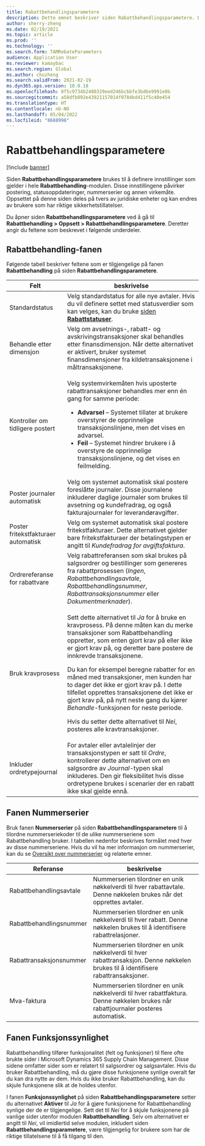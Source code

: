 ```yaml
---
title: Rabattbehandlingsparametere
description: Dette emnet beskriver siden Rabattbehandlingsparametere. Denne siden inneholder innstillinger som påvirker postering, statusoppdateringer, nummerserier og annen virkemåte.
author: sherry-zheng
ms.date: 02/19/2021
ms.topic: article
ms.prod: ''
ms.technology: ''
ms.search.form: TAMRebateParameters
audience: Application User
ms.reviewer: kamaybac
ms.search.region: Global
ms.author: chuzheng
ms.search.validFrom: 2021-02-19
ms.dyn365.ops.version: 10.0.18
ms.openlocfilehash: 8f5c9734b2480329eed246bcbbfe3bd6e9991e0b
ms.sourcegitcommit: a58dfb892e43921157014f0784bd411f5c40e454
ms.translationtype: HT
ms.contentlocale: nb-NO
ms.lasthandoff: 05/04/2022
ms.locfileid: "8688998"
---
```

# <a name="rebate-management-parameters"></a>Rabattbehandlingsparametere

[!include [banner](../includes/banner.md)]

Siden **Rabattbehandlingsparametere** brukes til å definere innstillinger som gjelder i hele **Rabattbehandling**-modulen. Disse innstillingene påvirker postering, statusoppdateringer, nummerserier og annen virkemåte. Oppsettet på denne siden deles på tvers av juridiske enheter og kan endres av brukere som har riktige sikkerhetstillatelser.

Du åpner siden **Rabattbehandlingsparametere** ved å gå til **Rabattbehandling \> Oppsett \> Rabattbehandlingsparametere**. Deretter angir du feltene som beskrevet i følgende underdeler.

## <a name="rebate-management-tab"></a>Rabattbehandling-fanen

Følgende tabell beskriver feltene som er tilgjengelige på fanen **Rabattbehandling** på siden **Rabattbehandlingsparametere**.

| Felt | beskrivelse |
|---|---|
| Standardstatus | Velg standardstatus for alle nye avtaler. Hvis du vil definere settet med statusverdier som kan velges, kan du bruke [siden **Rabattstatuser**](rebate-statuses.md). |
| Behandle etter dimensjon | Velg om avsetnings-, rabatt- og avskrivingstransaksjoner skal behandles etter finansdimensjon. Når dette alternativet er aktivert, bruker systemet finansdimensjoner fra kildetransaksjonene i måltransaksjonene. |
| Kontroller om tidligere postert | <p>Velg systemvirkemåten hvis uposterte rabattransaksjoner behandles mer enn én gang for samme periode:</p><ul><li>**Advarsel** – Systemet tillater at brukere overstyrer de opprinnelige transaksjonslinjene, men det vises en advarsel.</li><li>**Feil** – Systemet hindrer brukere i å overstyre de opprinnelige transaksjonslinjene, og det vises en feilmelding. |
| Poster journaler automatisk | Velg om systemet automatisk skal postere foreslåtte journaler. Disse journalene inkluderer daglige journaler som brukes til avsetning og kundefradrag, og også fakturajournaler for leverandøravgifter. |
| Poster fritekstfakturaer automatisk | Velg om systemet automatisk skal postere fritekstfakturaer. Dette alternativet gjelder bare fritekstfakturaer der betalingstypen er angitt til *Kundefradrag for avgiftsfaktura*. |
| Ordrereferanse for rabattvare | Velg rabattreferansen som skal brukes på salgsordrer og bestillinger som genereres fra rabattprosessen (*Ingen*, *Rabattbehandlingsavtale*, *Rabattbehandlingsnummer*, *Rabattransaksjonsnummer* eller *Dokumentmerknader*). |
| Bruk kravprosess | <p>Sett dette alternativet til *Ja* for å bruke en kravprosess. På denne måten kan du merke transaksjoner som Rabattbehandling oppretter, som enten gjort krav på eller ikke er gjort krav på, og deretter bare postere de innkrevde transaksjonene.</p><p>Du kan for eksempel beregne rabatter for en måned med transaksjoner, men kunden har to dager det ikke er gjort krav på. I dette tilfellet opprettes transaksjonene det ikke er gjort krav på, på nytt neste gang du kjører *Behandle*-funksjonen for neste periode.</p><p>Hvis du setter dette alternativet til *Nei*, posteres alle kravtransaksjoner.</p> |
| Inkluder ordretypejournal | For avtaler eller avtalelinjer der transaksjonstypen er satt til *Ordre*, kontrollerer dette alternativet om en salgsordre av *Journal*-typen skal inkluderes. Den gir fleksibilitet hvis disse ordretypene brukes i scenarier der en rabatt ikke skal gjelde ennå. |

## <a name="number-sequences-tab"></a>Fanen Nummerserier

Bruk fanen **Nummerserier** på siden **Rabattbehandlingsparametere** til å tilordne nummerseriekoder til de ulike nummerseriene som Rabattbehandling bruker. I tabellen nedenfor beskrives formålet med hver av disse nummerseriene. Hvis du vil ha mer informasjon om nummerserier, kan du se [Oversikt over nummerserier](../../fin-ops-core/fin-ops/organization-administration/number-sequence-overview.md) og relaterte emner.

| Referanse | beskrivelse |
|---|---|
| Rabattbehandlingsavtale | Nummerserien tilordner en unik nøkkelverdi til hver rabattavtale. Denne nøkkelen brukes når det opprettes avtaler. |
| Rabattbehandlingsnummer | Nummerserien tilordner en unik nøkkelverdi til hver rabatt. Denne nøkkelen brukes til å identifisere rabattrelasjoner. |
| Rabattransaksjonsnummer | Nummerserien tilordner en unik nøkkelverdi til hver rabattransaksjon. Denne nøkkelen brukes til å identifisere rabattransaksjoner. |
| Mva-faktura | Nummerserien tilordner en unik nøkkelverdi til hver rabattfaktura. Denne nøkkelen brukes når rabattjournaler posteres automatisk. |

## <a name="feature-visibility-tab"></a>Fanen Funksjonssynlighet

Rabattbehandling tilfører funksjonalitet (felt og funksjoner) til flere ofte brukte sider i Microsoft Dynamics 365 Supply Chain Management. Disse sidene omfatter sider som er relatert til salgsordrer og salgsavtaler. Hvis du bruker Rabattbehandling, må du gjøre disse funksjonene synlige overalt før du kan dra nytte av dem. Hvis du ikke bruker Rabattbehandling, kan du skjule funksjonene slik at de holdes utenfor.

I fanen **Funksjonssynlighet** på siden **Rabattbehandlingsparametere** setter du alternativet **Aktiver** til *Ja* for å gjøre funksjonene for Rabattbehandling synlige der de er tilgjengelige. Sett det til *Nei* for å skjule funksjonene på vanlige sider utenfor modulen **Rabattbehandling**. Selv om alternativet er angitt til *Nei*, vil imidlertid selve modulen, inkludert siden **Rabattbehandlingsparametere**, være tilgjengelig for brukere som har de riktige tillatelsene til å få tilgang til den.
